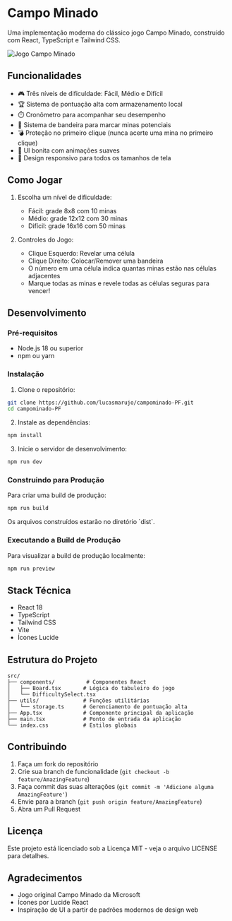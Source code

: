 # Campo Minado

Uma implementação moderna do clássico jogo Campo Minado, construído com React, TypeScript e Tailwind CSS.

![Jogo Campo Minado](https://images.unsplash.com/photo-1675467169559-3a5b79a3c8c1)

## Funcionalidades

- 🎮 Três níveis de dificuldade: Fácil, Médio e Difícil
- 🏆 Sistema de pontuação alta com armazenamento local
- ⏱️ Cronômetro para acompanhar seu desempenho
- 🚩 Sistema de bandeira para marcar minas potenciais
- 💣 Proteção no primeiro clique (nunca acerte uma mina no primeiro clique)
- 🎨 UI bonita com animações suaves
- 📱 Design responsivo para todos os tamanhos de tela

## Como Jogar

1. Escolha um nível de dificuldade:
   - Fácil: grade 8x8 com 10 minas
   - Médio: grade 12x12 com 30 minas
   - Difícil: grade 16x16 com 50 minas

2. Controles do Jogo:
   - Clique Esquerdo: Revelar uma célula
   - Clique Direito: Colocar/Remover uma bandeira
   - O número em uma célula indica quantas minas estão nas células adjacentes
   - Marque todas as minas e revele todas as células seguras para vencer!

## Desenvolvimento

### Pré-requisitos

- Node.js 18 ou superior
- npm ou yarn

### Instalação

1. Clone o repositório:
```bash
git clone https://github.com/lucasmarujo/campominado-PF.git
cd campominado-PF
```

2. Instale as dependências:
```bash
npm install
```

3. Inicie o servidor de desenvolvimento:
```bash
npm run dev
```

### Construindo para Produção

Para criar uma build de produção:

```bash
npm run build
```

Os arquivos construídos estarão no diretório \`dist\`.

### Executando a Build de Produção

Para visualizar a build de produção localmente:

```bash
npm run preview
```

## Stack Técnica

- React 18
- TypeScript
- Tailwind CSS
- Vite
- Ícones Lucide

## Estrutura do Projeto

```
src/
├── components/          # Componentes React
│   ├── Board.tsx       # Lógica do tabuleiro do jogo
│   └── DifficultySelect.tsx
├── utils/              # Funções utilitárias
│   └── storage.ts      # Gerenciamento de pontuação alta
├── App.tsx             # Componente principal da aplicação
├── main.tsx            # Ponto de entrada da aplicação
└── index.css           # Estilos globais
```

## Contribuindo

1. Faça um fork do repositório
2. Crie sua branch de funcionalidade (`git checkout -b feature/AmazingFeature`)
3. Faça commit das suas alterações (`git commit -m 'Adicione alguma AmazingFeature'`)
4. Envie para a branch (`git push origin feature/AmazingFeature`)
5. Abra um Pull Request

## Licença

Este projeto está licenciado sob a Licença MIT - veja o arquivo LICENSE para detalhes.

## Agradecimentos

- Jogo original Campo Minado da Microsoft
- Ícones por Lucide React
- Inspiração de UI a partir de padrões modernos de design web
